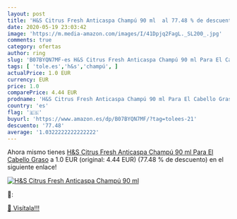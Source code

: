 ```yaml
---
layout: post
title: 'H&S Citrus Fresh Anticaspa Champú 90 ml  al 77.48 % de descuento'
date: 2020-05-19 23:03:42
image: 'https://m.media-amazon.com/images/I/41Dpjq2FagL._SL200_.jpg'
comments: true
category: ofertas
author: ring
slug: 'B07BYQN7MF-es H&S Citrus Fresh Anticaspa Champú 90 ml Para El Cabello Graso'
tags: [ 'tole.es','h&s','champú', ]
actualPrice: 1.0 EUR
currency: EUR
price: 1.0
comparePrice: 4.44 EUR
prodname: 'H&S Citrus Fresh Anticaspa Champú 90 ml Para El Cabello Graso'
country: 'es'
flag: '🇪🇸'
buyurl: 'https://www.amazon.es/dp/B07BYQN7MF/?tag=tolees-21'
descuento: '77.48'
average: '1.0322222222222222'
---
```


Ahora mismo tienes [H&S Citrus Fresh Anticaspa Champú 90 ml Para El Cabello Graso](https://www.amazon.es/dp/B07BYQN7MF/?tag=tolees-21) a 1.0 EUR (original: 4.44 EUR) (77.48 %  de descuento) en el siguiente enlace!

[![H&S Citrus Fresh Anticaspa Champú 90 ml ](https://m.media-amazon.com/images/I/41Dpjq2FagL._SL200_.jpg)](https://www.amazon.es/dp/B07BYQN7MF/?tag=tolees-21)

🔎:


[🛒 Visítala!!!](https://www.amazon.es/dp/B07BYQN7MF/?tag=tolees-21)
